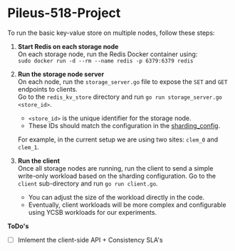 # Pileus-518-Project

To run the basic key-value store on multiple nodes, follow these steps:

1. **Start Redis on each storage node**  
   On each storage node, run the Redis Docker container using:  
   `sudo docker run -d --rm --name redis -p 6379:6379 redis`

2. **Run the storage node server**  
   On each node, run the `storage_server.go` file to expose the `SET` and `GET` endpoints to clients.  
   Go to the `redis_kv_store` directory and run `go run storage_server.go <store_id>`.  

   - `<store_id>` is the unique identifier for the storage node.  
   - These IDs should match the configuration in the [sharding_config](./sharding_config.json).  

   For example, in the current setup we are using two sites: `clem_0` and `clem_1`.

3. **Run the client**  
   Once all storage nodes are running, run the client to send a simple write-only workload based on the sharding configuration. Go to the `client` sub-directory and run `go run client.go`.  

   - You can adjust the size of the workload directly in the code.  
   - Eventually, client workloads will be more complex and configurable using YCSB workloads for our experiments.

**ToDo's** 

- [ ] Imlement the client-side API + Consistency SLA's